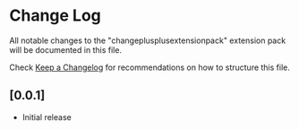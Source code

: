 # Change Log

All notable changes to the "changeplusplusextensionpack" extension pack will be documented in this file.

Check [Keep a Changelog](http://keepachangelog.com/) for recommendations on how to structure this file.

## [0.0.1]

- Initial release
